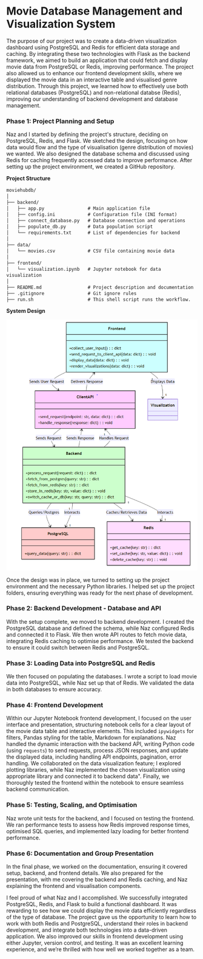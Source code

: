 # Movie Database Management and Visualization System 

The purpose of our project was to create a data-driven visualization dashboard using PostgreSQL and Redis for efficient data storage and caching. By integrating these two technologies with Flask as the backend framework, we aimed to build an application that could fetch and display movie data from PostgreSQL or Redis, improving performance. The project also allowed us to enhance our frontend development skills, where we displayed the movie data in an interactive table and visualised genre distribution. Through this project, we learned how to effectively use both relational databases (PostgreSQL) and non-relational databse (Redis), improving our understanding of backend development and database management.

### Phase 1: Project Planning and Setup

Naz and I started by defining the project's structure, deciding on PostgreSQL, Redis, and Flask. We sketched the design, focusing on how data would flow and the type of visualisation (genre distribution of movies) we wanted. We also designed the database schema and discussed using Redis for caching frequently accessed data to improve performance. After setting up the project environment, we created a GitHub repository.

**Project Structure**

```
moviehubdb/
│
├── backend/
│   ├── app.py                # Main application file
│   ├── config.ini            # Configuration file (INI format)
│   ├── connect_database.py   # Database connection and operations
│   ├── populate_db.py        # Data population script
│   └── requirements.txt      # List of dependencies for backend
│
├── data/
│   └── movies.csv            # CSV file containing movie data
│
├── frontend/
│   └── visualization.ipynb   # Jupyter notebook for data visualization
│
├── README.md                 # Project description and documentation
├── .gitignore                # Git ignore rules
├── run.sh                    # This shell script runs the workflow.

```

**System Design**

![This diagram depicts a three-tier web application architecture. The Frontend interacts with the user, sending requests to the ClientAPI. The ClientAPI then communicates with the Backend, which handles data processing and retrieval from PostgreSQL (persistent database) and Redis (cache).  The Backend also manages the Redis cache. Finally, the Frontend displays the retrieved data, including visualizations.  Each component's methods are shown, illustrating the flow of data and control through the system.](image-1.png)

Once the design was in place, we turned to setting up the project environment and the necessary Python libraries. I helped set up the project folders, ensuring everything was ready for the next phase of development.

### Phase 2: Backend Development - Database and API

With the setup complete, we moved to backend development. I created the PostgreSQL database and defined the schema, while Naz configured Redis and connected it to Flask. We then wrote API routes to fetch movie data, integrating Redis caching to optimise performance. We tested the backend to ensure it could switch between Redis and PostgreSQL.

### Phase 3: Loading Data into PostgreSQL and Redis

We then focused on populating the databases. I wrote a script to load movie data into PostgreSQL, while Naz set up that of Redis. We validated the data in both databases to ensure accuracy.

### Phase 4: Frontend Development

Within our Jupyter Notebook frontend development, I focused on the user interface and presentation, structuring notebook cells for a clear layout of the movie data table and interactive elements.  This included `ipywidgets` for filters, Pandas styling for the table, Markdown for explanations.  Naz handled the dynamic interaction with the backend API, writing Python code (using `requests`) to send requests, process JSON responses, and update the displayed data, including handling API endpoints, pagination, error handling.  We collaborated on the data visualization feature; I explored plotting libraries, while Naz implemented the chosen visualization using appropriate library and connected it to backend data".  Finally, we thoroughly tested the frontend within the notebook to ensure seamless backend communication.


### Phase 5: Testing, Scaling, and Optimisation

Naz wrote unit tests for the backend, and I focused on testing the frontend. We ran performance tests to assess how Redis improved response times, optimised SQL queries, and implemented lazy loading for better frontend performance.

### Phase 6: Documentation and Group Presentation

In the final phase, we worked on the documentation, ensuring it covered setup, backend, and frontend details. We also prepared for the presentation, with me covering the backend and Redis caching, and Naz explaining the frontend and visualisation components.

I feel proud of what Naz and I accomplished. We successfully integrated PostgreSQL, Redis, and Flask to build a functional dashboard. It was rewarding to see how we could display the movie data efficiently regardless of the type of database. The project gave us the opportunity to learn how to work with both Redis and PostgreSQL, understand their roles in backend development, and integrate both technologies into a data-driven application. We also improved our skills in frontend development using either Jupyter, version control, and testing. It was an excellent learning experience, and we’re thrilled with how well we worked together as a team.